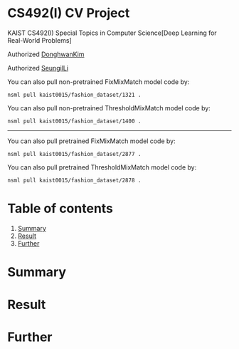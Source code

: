 # CS492(I) CV Project

KAIST CS492(I) Special Topics in Computer Science[Deep Learning for Real-World Problems]

Authorized [DonghwanKim](https://github.com/DonghwanKIM0101)

Authorized [SeungilLi](https://github.com/)

You can also pull non-pretrained FixMixMatch model code by:

    nsml pull kaist0015/fashion_dataset/1321 .

You can also pull non-pretrained ThresholdMixMatch model code by:

    nsml pull kaist0015/fashion_dataset/1400 .

-----------

You can also pull pretrained FixMixMatch model code by:

    nsml pull kaist0015/fashion_dataset/2877 .

You can also pull pretrained ThresholdMixMatch model code by:

    nsml pull kaist0015/fashion_dataset/2878 .


# Table of contents
1. [Summary](https://github.com/DonghwanKIM0101/CS492I_CV/blob/main/README.md#summary)
2. [Result](https://github.com/DonghwanKIM0101/CS492I_CV/blob/main/README.md#result)
3. [Further](https://github.com/DonghwanKIM0101/CS492I_CV/blob/main/README.md#further)


# Summary

# Result

# Further





